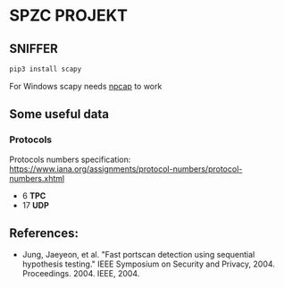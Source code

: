 # SPZC PROJEKT


## SNIFFER


``` bash
pip3 install scapy
```
For Windows scapy needs [npcap](https://npcap.com/) to work



## Some useful data
### Protocols
Protocols numbers specification: 
https://www.iana.org/assignments/protocol-numbers/protocol-numbers.xhtml

- 6 **TPC**
- 17 **UDP**

## References:
 * Jung, Jaeyeon, et al. "Fast portscan detection using sequential hypothesis 
   testing." IEEE Symposium on Security and Privacy, 2004. Proceedings. 2004. 
   IEEE, 2004.
